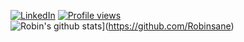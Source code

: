 
[![LinkedIn](https://img.shields.io/badge/LinkedIn-0077B5?style=for-the-badge&logo=linkedin&logoColor=white)](https://www.linkedin.com/in/robin-boone/) [![Profile views](https://gpvc.arturio.dev/robinsane)](https://github.com/Robinsane)  
![Robin's github stats](https://github-readme-stats.vercel.app/api?username=robinsane&show_icons=true&theme=dark)](https://github.com/Robinsane)  
